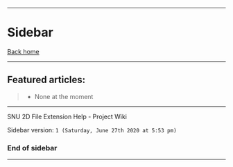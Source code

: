 
***

# Sidebar

[Back home](https://github.com/seanpm2001/SNU_2D_FileExtensionHelp/wiki/)

***

## Featured articles:

> * None at the moment

***

SNU 2D File Extension Help - Project Wiki

Sidebar version: `1 (Saturday, June 27th 2020 at 5:53 pm)`

### End of sidebar

***
